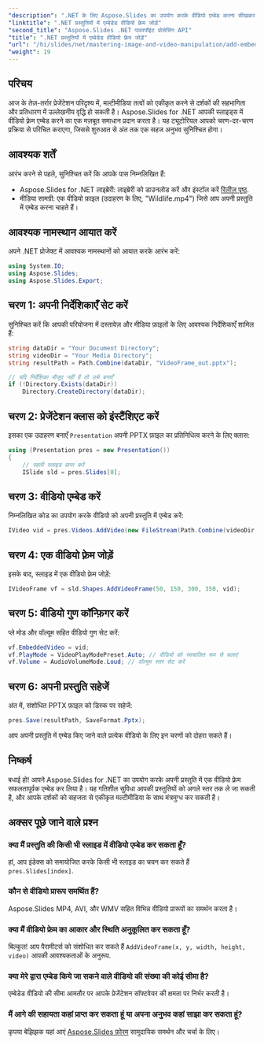 ```yaml
---
"description": ".NET के लिए Aspose.Slides का उपयोग करके वीडियो एम्बेड करना सीखकर अपनी प्रस्तुतियों की क्षमता को उजागर करें। यह व्यापक ट्यूटोरियल आपको मल्टीमीडिया तत्वों को एकीकृत करने की चरण-दर-चरण प्रक्रिया से परिचित कराता है।"
"linktitle": ".NET प्रस्तुतियों में एम्बेडेड वीडियो फ़्रेम जोड़ें"
"second_title": "Aspose.Slides .NET पावरपॉइंट प्रोसेसिंग API"
"title": ".NET प्रस्तुतियों में एम्बेडेड वीडियो फ़्रेम जोड़ें"
"url": "/hi/slides/net/mastering-image-and-video-manipulation/add-embedded-videos-frame/"
"weight": 19
---
```


## परिचय

आज के तेज़-तर्रार प्रेजेंटेशन परिदृश्य में, मल्टीमीडिया तत्वों को एकीकृत करने से दर्शकों की सहभागिता और प्रतिधारण में उल्लेखनीय वृद्धि हो सकती है। Aspose.Slides for .NET आपकी स्लाइड्स में वीडियो फ़्रेम एम्बेड करने का एक मज़बूत समाधान प्रदान करता है। यह ट्यूटोरियल आपको चरण-दर-चरण प्रक्रिया से परिचित कराएगा, जिससे शुरुआत से अंत तक एक सहज अनुभव सुनिश्चित होगा।

## आवश्यक शर्तें

आरंभ करने से पहले, सुनिश्चित करें कि आपके पास निम्नलिखित हैं:

- Aspose.Slides for .NET लाइब्रेरी: लाइब्रेरी को डाउनलोड करें और इंस्टॉल करें [रिलीज़ पृष्ठ](https://releases.aspose.com/slides/net/).
- मीडिया सामग्री: एक वीडियो फ़ाइल (उदाहरण के लिए, "Wildlife.mp4") जिसे आप अपनी प्रस्तुति में एम्बेड करना चाहते हैं।

## आवश्यक नामस्थान आयात करें

अपने .NET प्रोजेक्ट में आवश्यक नामस्थानों को आयात करके आरंभ करें:

```csharp
using System.IO;
using Aspose.Slides;
using Aspose.Slides.Export;
```

## चरण 1: अपनी निर्देशिकाएँ सेट करें

सुनिश्चित करें कि आपकी परियोजना में दस्तावेज़ और मीडिया फ़ाइलों के लिए आवश्यक निर्देशिकाएँ शामिल हैं:

```csharp
string dataDir = "Your Document Directory";
string videoDir = "Your Media Directory";
string resultPath = Path.Combine(dataDir, "VideoFrame_out.pptx");

// यदि निर्देशिका मौजूद नहीं है तो उसे बनाएँ
if (!Directory.Exists(dataDir))
    Directory.CreateDirectory(dataDir);
```

## चरण 2: प्रेजेंटेशन क्लास को इंस्टैंशिएट करें

इसका एक उदाहरण बनाएँ `Presentation` अपनी PPTX फ़ाइल का प्रतिनिधित्व करने के लिए क्लास:

```csharp
using (Presentation pres = new Presentation())
{
    // पहली स्लाइड प्राप्त करें
    ISlide sld = pres.Slides[0];
```

## चरण 3: वीडियो एम्बेड करें

निम्नलिखित कोड का उपयोग करके वीडियो को अपनी प्रस्तुति में एम्बेड करें:

```csharp
IVideo vid = pres.Videos.AddVideo(new FileStream(Path.Combine(videoDir, "Wildlife.mp4"), FileMode.Open), LoadingStreamBehavior.ReadStreamAndRelease);
```

## चरण 4: एक वीडियो फ़्रेम जोड़ें

इसके बाद, स्लाइड में एक वीडियो फ्रेम जोड़ें:

```csharp
IVideoFrame vf = sld.Shapes.AddVideoFrame(50, 150, 300, 350, vid);
```

## चरण 5: वीडियो गुण कॉन्फ़िगर करें

प्ले मोड और वॉल्यूम सहित वीडियो गुण सेट करें:

```csharp
vf.EmbeddedVideo = vid;
vf.PlayMode = VideoPlayModePreset.Auto; // वीडियो को स्वचालित रूप से चलाएं
vf.Volume = AudioVolumeMode.Loud; // वॉल्यूम स्तर सेट करें
```

## चरण 6: अपनी प्रस्तुति सहेजें

अंत में, संशोधित PPTX फ़ाइल को डिस्क पर सहेजें:

```csharp
pres.Save(resultPath, SaveFormat.Pptx);
```

आप अपनी प्रस्तुति में एम्बेड किए जाने वाले प्रत्येक वीडियो के लिए इन चरणों को दोहरा सकते हैं।

## निष्कर्ष

बधाई हो! आपने Aspose.Slides for .NET का उपयोग करके अपनी प्रस्तुति में एक वीडियो फ़्रेम सफलतापूर्वक एम्बेड कर लिया है। यह गतिशील सुविधा आपकी प्रस्तुतियों को अगले स्तर तक ले जा सकती है, और आपके दर्शकों को सहजता से एकीकृत मल्टीमीडिया के साथ मंत्रमुग्ध कर सकती है।

## अक्सर पूछे जाने वाले प्रश्न

### क्या मैं प्रस्तुति की किसी भी स्लाइड में वीडियो एम्बेड कर सकता हूँ?

हां, आप इंडेक्स को समायोजित करके किसी भी स्लाइड का चयन कर सकते हैं `pres.Slides[index]`.

### कौन से वीडियो प्रारूप समर्थित हैं?

Aspose.Slides MP4, AVI, और WMV सहित विभिन्न वीडियो प्रारूपों का समर्थन करता है।

### क्या मैं वीडियो फ्रेम का आकार और स्थिति अनुकूलित कर सकता हूँ?

बिल्कुल! आप पैरामीटर्स को संशोधित कर सकते हैं `AddVideoFrame(x, y, width, height, video)` आपकी आवश्यकताओं के अनुरूप.

### क्या मेरे द्वारा एम्बेड किये जा सकने वाले वीडियो की संख्या की कोई सीमा है?

एम्बेडेड वीडियो की सीमा आमतौर पर आपके प्रेजेंटेशन सॉफ्टवेयर की क्षमता पर निर्भर करती है।

### मैं आगे की सहायता कहां प्राप्त कर सकता हूं या अपना अनुभव कहां साझा कर सकता हूं?

कृपया बेझिझक यहां आएं [Aspose.Slides फ़ोरम](https://forum.aspose.com/c/slides/11) सामुदायिक समर्थन और चर्चा के लिए।